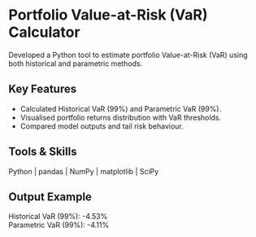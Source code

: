 # Portfolio Value-at-Risk (VaR) Calculator  

Developed a Python tool to estimate portfolio Value-at-Risk (VaR) using both historical and parametric methods.  

## Key Features
- Calculated Historical VaR (99%) and Parametric VaR (99%).
- Visualised portfolio returns distribution with VaR thresholds.
- Compared model outputs and tail risk behaviour.

## Tools & Skills
Python | pandas | NumPy | matplotlib | SciPy  

## Output Example
Historical VaR (99%): -4.53%  
Parametric VaR (99%): -4.11%
